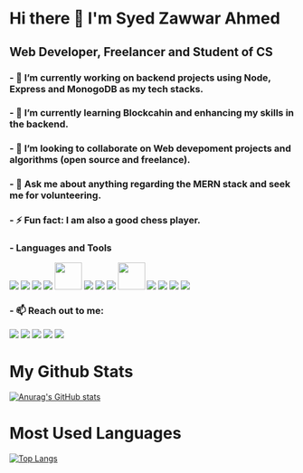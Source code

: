 # Hi there 👋 I'm Syed Zawwar Ahmed
## Web Developer, Freelancer and Student of CS

### - 🔭 I’m currently working on backend projects using Node, Express and MonogoDB as my tech stacks.
### - 🌱 I’m currently learning Blockcahin and enhancing my skills in the backend.
### - 👯 I’m looking to collaborate on Web devepoment projects and algorithms (open source and freelance).
### - 💬 Ask me about anything regarding the MERN stack and seek me for volunteering.
### - ⚡ Fun fact: I am also a good chess player.
### - Languages and Tools
<span><img style="display:inline" src="https://img.icons8.com/color/50/000000/html-5.png"/></span>
<img style="display:inline" src="https://img.icons8.com/color/50/000000/css3.png"/>
<img style="display:inline" src="https://img.icons8.com/color/48/000000/javascript--v1.png"/>
<img src="https://img.icons8.com/color/48/undefined/python--v1.png"/>
<img style="width: 48px" src="https://raw.githubusercontent.com/Benio101/cpp-logo/master/cpp_logo.png"/>
<img src="https://img.icons8.com/color/48/undefined/java-coffee-cup-logo--v1.png"/>
<img style="display:inline" src="https://img.icons8.com/ultraviolet/48/000000/react.png"/>
<img style="display:inline" src="https://img.icons8.com/fluency/48/000000/node-js.png"/>
<span style="display:inline; border-radius: 50%; overflow: hidden;"><img style="width: 48px" src="https://w7.pngwing.com/pngs/925/447/png-transparent-express-js-node-js-javascript-mongodb-node-js-text-trademark-logo.png"/></span>
<img style="display:inline" src="https://img.icons8.com/color/48/000000/mongodb.png"/>
<img style="display:inline" src="https://img.icons8.com/color/50/000000/visual-studio-code-2019.png"/>
<img src="https://img.icons8.com/color/48/000000/git.png"/>
<img src="https://img.icons8.com/color/48/000000/chrome--v1.png"/>

### - 📫 Reach out to me:
<a href="https://zawwarahmed.netlify.app"><img src="https://img.icons8.com/external-flatart-icons-lineal-color-flatarticons/48/000000/external-globe-achievements-and-badges-flatart-icons-lineal-color-flatarticons.png"/></a>
<a href="https://www.linkedin.com/in/syed-zawwar-ahmed-b7345a1b8/" target="_blank"><img src="https://img.icons8.com/color/48/000000/linkedin.png"/></a>
<a href="https://www.facebook.com/zawwar.ahmed.3/" target="_blank"><img src="https://img.icons8.com/color/48/000000/facebook-new.png"/></a>
<a href="https://twitter.com/SyedZawwarAhmed" target="_blank"><img src="https://img.icons8.com/color/48/000000/twitter--v2.png"/></a>
<a href="https://www.instagram.com/zawwarahmed/" target="_blank"><img src="https://img.icons8.com/color/48/000000/instagram-new--v1.png"/></a>

# My Github Stats
[![Anurag's GitHub stats](https://github-readme-stats.vercel.app/api?username=SyedZawwarAhmed&show_icons=true&hide_title=true&text_color=fff&bg_color=000)](https://github.com/anuraghazra/github-readme-stats)

# Most Used Languages
[![Top Langs](https://github-readme-stats.vercel.app/api/top-langs/?username=SyedZawwarAhmed&hide_title=true&langs_count=8&text_color=fff&bg_color=000&layout=compact)](https://github.com/SyedZawwarAhmed/github-readme-stats)
